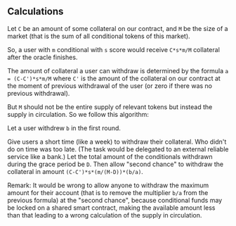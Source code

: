 ## Calculations

Let `C` be an amount of some collateral on our contract, and `M` be the size of a market (that is the sum of all conditional tokens of this market).

So, a user with `m` conditional with `s` score would receive `C*s*m/M` collateral after the oracle finishes.

The amount of collateral a user can withdraw is determined by the formula `a = (C-C')*s*m/M` where `C'` is the amount of the collateral on our contract at the moment of previous withdrawal of the user (or zero if there was no previous withdrawal).

But `M` should not be the entire supply of relevant tokens but instead the supply in circulation. So we follow this algorithm:

Let a user withdrew `b` in the first round.

Give users a short time (like a week) to withdraw their collateral. Who didn't do on time was too late. (The task would be delegated to an external reliable service like a bank.) Let the total amount of the conditionals withdrawn during the grace period be `D`. Then allow "second chance" to withdraw the collateral in amount `(C-C')*s*(m/(M-D))*(b/a)`.

Remark: It would be wrong to allow anyone to withdraw the maximum amount for their account (that is to remove the multiplier `b/a` from the previous formula) at the "second chance", because conditional funds may be locked on a shared smart contract, making the available amount less than that leading to a wrong calculation of the supply in circulation.

